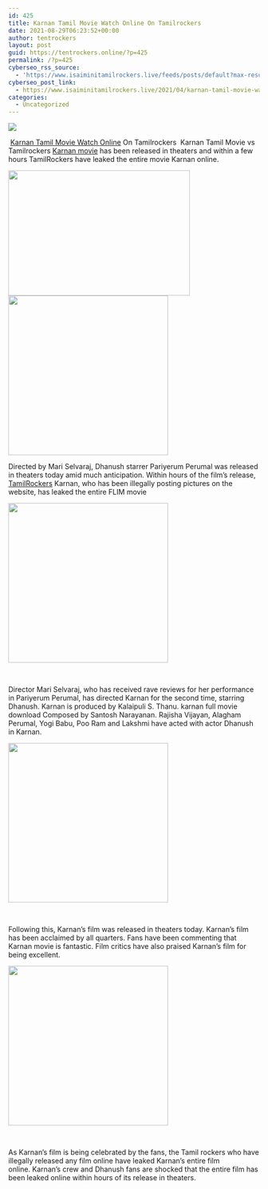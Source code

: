 ```yaml
---
id: 425
title: Karnan Tamil Movie Watch Online On Tamilrockers
date: 2021-08-29T06:23:52+00:00
author: tentrockers
layout: post
guid: https://tentrockers.online/?p=425
permalink: /?p=425
cyberseo_rss_source:
  - 'https://www.isaiminitamilrockers.live/feeds/posts/default?max-results=150&start-index=1'
cyberseo_post_link:
  - https://www.isaiminitamilrockers.live/2021/04/karnan-tamil-movie-watch-online-on.html
categories:
  - Uncategorized
---
```

<div class="media_block">
  <img src="https://1.bp.blogspot.com/-VJf0h5UUVDo/YHHWyUZd2gI/AAAAAAAAArs/KqiRyrsen-QcgRTpMRJZzUBu7mMbmFLEACLcBGAsYHQ/s72-w364-h251-c/Dhanush_.jpg" class="media_thumbnail" />
</div>

<meta content="&nbsp; Karnan Tamil Movie Watch Online On Tamilrockers&nbsp; Karnan Tamil Movie vs Tamilrockers Karnan movie has been released in theaters and withi..." name="twitter:description" />

  


<center>
</center>

  
<ins class="td2d0d474ff" data-affquery="/81dee8bcaf/d2d0d474ff/?placementName=default" data-domain="//aaaaaco.com" data-height="0" data-width="0"></ins>

&nbsp;<a href="https://nayishayari.com/karnan-full-movie-download-hd-tamilrockers/" target="_blank" rel="noopener">Karnan Tamil Movie Watch Online</a> On Tamilrockers&nbsp; Karnan Tamil Movie vs Tamilrockers <a href="https://www.tamilrockers.co.nz/karnan-movie-download-tamilrockers-full-hd-720p/" target="_blank" rel="noopener">Karnan movie</a> has been released in theaters and within a few hours TamilRockers have leaked the entire movie Karnan online.

<div class="separator">
  <a href="https://1.bp.blogspot.com/-VJf0h5UUVDo/YHHWyUZd2gI/AAAAAAAAArs/KqiRyrsen-QcgRTpMRJZzUBu7mMbmFLEACLcBGAsYHQ/s680/Dhanush_.jpg"><img loading="lazy" border="0" data-original-height="480" data-original-width="680" height="251" src="https://1.bp.blogspot.com/-VJf0h5UUVDo/YHHWyUZd2gI/AAAAAAAAArs/KqiRyrsen-QcgRTpMRJZzUBu7mMbmFLEACLcBGAsYHQ/w364-h251/Dhanush_.jpg" width="364" /></a>
</div>



<div class="separator">
  <a href="https://aaaaaco.com/d4c26a5800/388075e559/?placementName=default" target="_blank" rel="noopener"><img border="0" data-original-height="166" data-original-width="800" src="https://1.bp.blogspot.com/-1_RHWSisQxY/YHHW6Ri39RI/AAAAAAAAArw/b-I8WfdI7o8JCqD9re9qmb45o915wwrJQCLcBGAsYHQ/s320/unnamed.gif" width="320" /></a>
</div>

<ins class="td2d0d474ff" data-affquery="/81dee8bcaf/d2d0d474ff/?placementName=default" data-domain="//aaaaaco.com" data-height="0" data-width="0"></ins><ins class="td2d0d474ff" data-affquery="/81dee8bcaf/d2d0d474ff/?placementName=default" data-domain="//aaaaaco.com" data-height="0" data-width="0"></ins>

<span>Directed by Mari Selvaraj, Dhanush starrer Pariyerum Perumal was released in theaters today amid much anticipation.&nbsp;Within hours of the film’s release, <a href="http://www.tamilrockers.co.nz" target="_blank" rel="noopener">TamilRockers</a> Karnan, who has been illegally posting pictures on the website, has leaked the entire FLIM movie</span><ins class="td2d0d474ff" data-affquery="/81dee8bcaf/d2d0d474ff/?placementName=default" data-domain="//aaaaaco.com" data-height="0" data-width="0"></ins>

<ins class="td2d0d474ff" data-affquery="/81dee8bcaf/d2d0d474ff/?placementName=default" data-domain="//aaaaaco.com" data-height="0" data-width="0"></ins>

<div class="separator">
  <a href="https://aaaaaco.com/d4c26a5800/388075e559/?placementName=default" target="_blank" rel="noopener"><img border="0" data-original-height="166" data-original-width="800" src="https://1.bp.blogspot.com/-AFXBTA8uqmU/YHHXBPkVceI/AAAAAAAAAr0/88vfhzZB9w80X_oqv2V8oSEEjUEPDVftQCLcBGAsYHQ/s320/unnamed.gif" width="320" /></a>
</div>

<span><br /></span><ins class="td2d0d474ff" data-affquery="/81dee8bcaf/d2d0d474ff/?placementName=default" data-domain="//aaaaaco.com" data-height="0" data-width="0"><a href="https://www.tamilrockers.co.nz/karnan-tamil-full-movie-hd-download-isaimini/" target="_blank" rel="noopener"></a></ins>

<span>Director Mari Selvaraj, who has received rave reviews for her performance in Pariyerum Perumal, has directed Karnan for the second time, starring Dhanush.&nbsp;Karnan is produced by Kalaipuli S. Thanu. karnan full movie download Composed by Santosh Narayanan.&nbsp;Rajisha Vijayan, Alagham Perumal, Yogi Babu, Poo Ram and Lakshmi have acted with actor Dhanush in Karnan.</span><ins class="td2d0d474ff" data-affquery="/81dee8bcaf/d2d0d474ff/?placementName=default" data-domain="//aaaaaco.com" data-height="0" data-width="0"></ins>

<ins class="td2d0d474ff" data-affquery="/81dee8bcaf/d2d0d474ff/?placementName=default" data-domain="//aaaaaco.com" data-height="0" data-width="0"></ins>

<div class="separator">
  <a href="https://aaaaaco.com/d4c26a5800/388075e559/?placementName=default" target="_blank" rel="noopener"><img border="0" data-original-height="166" data-original-width="800" src="https://1.bp.blogspot.com/-57ISRfb-q6I/YHHXHzqPd2I/AAAAAAAAAr8/2gJuFpLgwQoROTfaC2RjFHga2CzZ4oznwCLcBGAsYHQ/s320/unnamed.gif" width="320" /></a>
</div>

<span><br /></span><ins class="td2d0d474ff" data-affquery="/81dee8bcaf/d2d0d474ff/?placementName=default" data-domain="//aaaaaco.com" data-height="0" data-width="0"></ins><ins class="td2d0d474ff" data-affquery="/81dee8bcaf/d2d0d474ff/?placementName=default" data-domain="//aaaaaco.com" data-height="0" data-width="0"></ins>

<span>Following this, Karnan’s film was released in theaters today.&nbsp;Karnan’s film has been acclaimed by all quarters.&nbsp;Fans have been commenting that Karnan movie is fantastic.&nbsp;Film critics have also praised Karnan’s film for being excellent.</span>

<div class="separator">
  <a href="https://aaaaaco.com/d4c26a5800/388075e559/?placementName=default" target="_blank" rel="noopener"><img border="0" data-original-height="166" data-original-width="800" src="https://1.bp.blogspot.com/-36E8hSNuJtg/YHHXMR1VuYI/AAAAAAAAAsE/lwezSHH_p2gJFniT1cmH-SUdBETfBIcQQCLcBGAsYHQ/s320/unnamed.gif" width="320" /></a>
</div>

<span><br /></span><ins class="td2d0d474ff" data-affquery="/81dee8bcaf/d2d0d474ff/?placementName=default" data-domain="//aaaaaco.com" data-height="0" data-width="0"></ins><ins class="td2d0d474ff" data-affquery="/81dee8bcaf/d2d0d474ff/?placementName=default" data-domain="//aaaaaco.com" data-height="0" data-width="0"></ins>

<span>As Karnan’s film is being celebrated by the fans, the Tamil rockers who have illegally released any film online have leaked Karnan’s entire film online.&nbsp;Karnan’s crew and Dhanush fans are shocked that the entire film has been leaked online within hours of its release in theaters.</span><ins class="td2d0d474ff" data-affquery="/81dee8bcaf/d2d0d474ff/?placementName=default" data-domain="//aaaaaco.com" data-height="0" data-width="0"></ins>

<ins class="td2d0d474ff" data-affquery="/81dee8bcaf/d2d0d474ff/?placementName=default" data-domain="//aaaaaco.com" data-height="0" data-width="0"></ins>

&nbsp;<ins class="td2d0d474ff" data-affquery="/81dee8bcaf/d2d0d474ff/?placementName=default" data-domain="//aaaaaco.com" data-height="0" data-width="0"></ins>

<center>
</center>